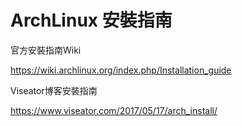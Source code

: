 # ArchLinux 安裝指南

官方安裝指南Wiki

https://wiki.archlinux.org/index.php/Installation_guide

Viseator博客安裝指南

https://www.viseator.com/2017/05/17/arch_install/